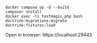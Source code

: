 ```shell
docker compose up -d --build
composer install
docker exec -ti textmagic_php bash
doctrine:migrations:migrate
doctrine:fixtures:load 
```

Open in browser: https://localhost:29443